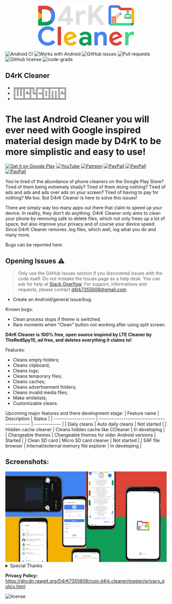 <p align="center">
<img src="/screenshots/d4rk_cleaner.png" width="300">
</p>

![Android CI](https://github.com/D4rK7355608/com.d4rk.cleaner/workflows/Android%20CI/badge.svg)
![Works with Android](https://img.shields.io/badge/Works%20with-Android-blue)
![GitHub issues](https://img.shields.io/github/issues/D4rK7355608/com.d4rk.cleaner)
![Pull requests](https://img.shields.io/github/issues-pr/D4rK7355608/com.d4rk.cleaner?label=Pull%20requests)
![GitHub license](https://img.shields.io/github/license/D4rK7355608/com.d4rk.cleaner?label=License)
![code-grade](https://www.code-inspector.com/project/26544/status/svg)

## D4rK Cleaner

- ╔╦╦╦═╦╗╔═╦═╦══╦═╗
- ║║║║╩╣╚╣═╣║║║║║╩╣
- ╚══╩═╩═╩═╩═╩╩╩╩═╝


# The last Android Cleaner you will ever need with Google inspired material design made by D4rK to be more simplistic and easy to use!

[<img src="https://github.com/D4rK7355608/com.d4rk.cleaner/blob/master/screenshots/badges/google_play_store.png"
alt="Get it on Google Play"
height="90">](https://play.google.com/store/apps/details?id=com.d4rk.cleaner)
[<img src="https://github.com/D4rK7355608/com.d4rk.cleaner/blob/master/screenshots/badges/youtube.png"
alt="YouTube"
height="90">](https://www.youtube.com/channel/UCLDi-rmSRry0pNL-oVvGJAw/featured)
[<img src="https://github.com/D4rK7355608/com.d4rk.cleaner/blob/master/screenshots/badges/patreon.png"
alt="Patreon"
height="90">](https://www.patreon.com/d4rk7355608)
[<img src="https://github.com/D4rK7355608/com.d4rk.cleaner/blob/master/screenshots/badges/paypal.png"
alt="PayPall"
height="90">](https://www.paypal.me/d4rkmichaeltutorials)
[<img src="https://github.com/D4rK7355608/com.d4rk.cleaner/blob/master/screenshots/badges/deviant_art.png"
alt="PayPall"
height="90">](https://www.deviantart.com/d4rk7355608)
[<img src="https://github.com/D4rK7355608/com.d4rk.cleaner/blob/master/screenshots/badges/gamejolt.png"
alt="PayPall"
height="90">](https://gamejolt.com/@D4rK_S-A-D)

You're tired of the abundance of phone cleaners on the Google Play Store? Tired of them being extremely shady? Tired of them doing nothing? Tired of ads and ads and ads over ads on your screen? Tired of having to pay for nothing? Me too. But D4rK Cleaner is here to solve this issues!

There are simply way too many apps out there that claim to speed up your device. In reality, they don't do anything. D4rK Cleaner only aims to clean your phone by removing safe to delete files, which not only frees up a lot of space, but also improve your privacy and of course your device speed. Since D4rK Cleaner removes .log files, which well, log what you do and many more.

Bugs can be reported here.

## Opening Issues :warning:

> Only use the GitHub Issues section if you discovered issues with the code itself. Do not mistake the Issues page as a help desk. You can ask for help at [Stack Overflow](https://stackoverflow.com/questions/tagged/android).
> For support, informations and requests, please contact <d4rk7355608@gmail.com>.

- Create an Android/general issue/bug.

Known bugs:
- Clean process stops if theme is switched.
- Rare moments when "Clean" button not working after using split screen.

__D4rK Cleaner is 100% free, open source inspired by LTE Cleaner by TheRedSpy15, ad free, and deletes everything it claims to!__

Features:
- Cleans empty folders;
- Cleans clipboard; 
- Cleans logs;
- Cleans temporary files;
- Cleans caches;
- Cleans advertisement folders;
- Cleans invalid media files;
- Make whitelists;
- Customizable cleans.

Upcoming major features and there development stage:
| Feature name         | Description                                  | Status        |
| -------------------- | -------------------------------------------- | ------------- |
| Daily cleans         | Auto daily cleans                            | Not started   |
| Hidden cache cleaner | Cleans hidden cache like CCleaner            | In developing |
| Changeable themes    | Changeable themes for older Android versions | Started       |
| Clean SD card        | Micro SD card cleaner                        | Not started   |
| SAF file browser     | Internal/external memory file explorer       | In developing |

## Screenshots:

<img src="/screenshots/6.png">

<details>
  <summary>Special Thanks</summary>

- Thanks [TheRedSpy15](https://github.com/TheRedSpy15) for [LTECleaner](https://github.com/TheRedSpy15/LTECleanerFOSS);
- Thanks [fython for](https://github.com/fython) for [Invalid Media Cleaner](https://github.com/fython/InvalidMediaCleaner);
- Thanks [DeweyReed](https://github.com/DeweyReed) for [Clipboard Cleaner](https://github.com/DeweyReed/ClipboardCleaner);
- Thanks UnderBenis96, Sonerie C8chilu' dă Haur a.k.a Băiatu' Pocnitoare (fostă petardă de elită pă vremea lu' Ștefan cel Mare) & Wiss Kill for testing;
- YoYo & Auroșu Roșu for some translations.

</details>

__Privacy Policy:__ https://ghcdn.rawgit.org/D4rK7355608/com.d4rk.cleaner/master/privacy_policy.html

![license](https://imgur.com/QQlcEVT.png)
